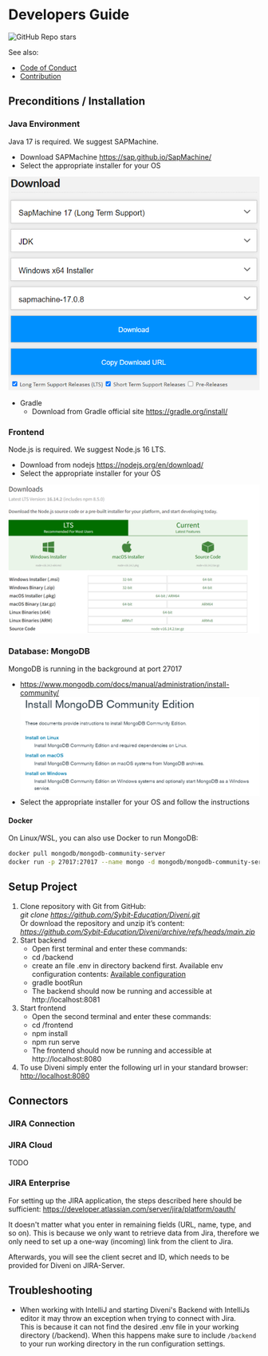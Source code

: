 # Developers Guide

![GitHub Repo stars](https://img.shields.io/github/stars/Sybit-Education/Diveni?style=social)

See also: 

* [Code of Conduct](../code_of_conduct)
* [Contribution](./contribution)

## Preconditions / Installation

### Java Environment

Java 17 is required. We suggest SAPMachine.

- Download SAPMachine <https://sap.github.io/SapMachine/>
- Select the appropriate installer for your OS

![Download_Selection_Java17](../img/Java17_Installer_Selection.png)
  
- Gradle
  - Download from Gradle official site <https://gradle.org/install/>

### Frontend

Node.js is required. We suggest Node.js 16 LTS.

- Download from nodejs <https://nodejs.org/en/download/>
- Select the appropriate installer for your OS

![Download_Selection_nodejs](../img/nodejs_Installer_Selection.png)


### Database: MongoDB

MongoDB is running in the background at port 27017
  - <https://www.mongodb.com/docs/manual/administration/install-community/>
    ![Download_Selection_MongoDB](../img/MongoDB_Installer_Selection.png)
  - Select the appropriate installer for your OS and follow the instructions

#### Docker

On Linux/WSL, you can also use Docker to run MongoDB:

```bash
docker pull mongodb/mongodb-community-server
docker run -p 27017:27017 --name mongo -d mongodb/mongodb-community-server
```

## Setup Project

1. Clone repository with Git from GitHub:<br />
      *git clone https://github.com/Sybit-Education/Diveni.git* <br />
   Or download the repository and unzip it’s content:
      *https://github.com/Sybit-Education/Diveni/archive/refs/heads/main.zip*
2. Start backend
   * Open  first terminal and enter these commands:
   * cd /backend
   * create an file .env in directory backend first. Available env configuration contents: [Available configuration](https://sybit-education.github.io/Diveni/guide/install#available-configuration)
   * gradle bootRun
   * The backend should now be running and accessible at http://localhost:8081
3. Start frontend
   * Open the second terminal and enter these commands:
   * cd /frontend
   * npm install
   * npm run serve
   * The frontend should now be running and accessible at http://localhost:8080
4. To use Diveni simply enter the following url in your standard browser: <http://localhost:8080>


## Connectors

### JIRA Connection


### JIRA Cloud

TODO

### JIRA Enterprise

For setting up the JIRA application, the steps described here should be sufficient: 
<https://developer.atlassian.com/server/jira/platform/oauth/>

It doesn't matter what you enter in remaining fields (URL, name, type, and so on). 
This is because we only want to retrieve data from Jira, therefore we only need to set up a 
one-way (incoming) link from the client to Jira.

Afterwards, you will see the client secret and ID, which needs to be provided for Diveni on 
JIRA-Server.

## Troubleshooting

- When working with IntelliJ and starting Diveni's Backend with IntelliJs editor it may throw an
  exception when trying to connect with Jira.\
  This is because it can not find the desired .env file in your working directory (/backend).
  When this happens make sure to include ```/backend``` to your run working directory in the run
  configuration settings.
